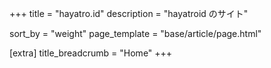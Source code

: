 +++
title = "hayatro.id"
description = "hayatroid のサイト"

sort_by = "weight"
page_template = "base/article/page.html"

[extra]
title_breadcrumb = "Home"
+++
